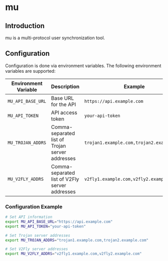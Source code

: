 # mu

## Introduction

mu is a multi-protocol user synchronization tool.

## Configuration

Configuration is done via environment variables. The following environment variables are supported:

| Environment Variable | Description | Example |
|----------|------|------|
| `MU_API_BASE_URL` | Base URL for the API | `https://api.example.com` |
| `MU_API_TOKEN` | API access token | `your-api-token` |
| `MU_TROJAN_ADDRS` | Comma-separated list of Trojan server addresses | `trojan1.example.com,trojan2.example.com` |
| `MU_V2FLY_ADDRS` | Comma-separated list of V2Fly server addresses | `v2fly1.example.com,v2fly2.example.com` |

### Configuration Example

```bash
# Set API information
export MU_API_BASE_URL="https://api.example.com"
export MU_API_TOKEN="your-api-token"

# Set Trojan server addresses
export MU_TROJAN_ADDRS="trojan1.example.com,trojan2.example.com"

# Set V2Fly server addresses
export MU_V2FLY_ADDRS="v2fly1.example.com,v2fly2.example.com"
```